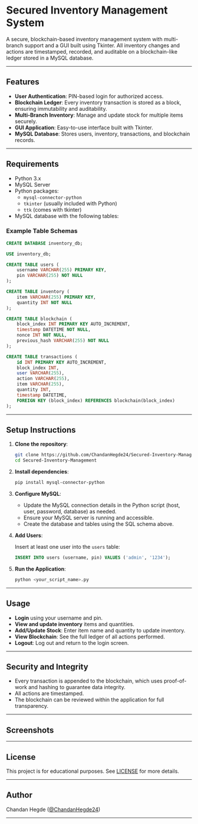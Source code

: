 # Secured Inventory Management System

A secure, blockchain-based inventory management system with multi-branch support and a GUI built using Tkinter. All inventory changes and actions are timestamped, recorded, and auditable on a blockchain-like ledger stored in a MySQL database.

---

## Features

- **User Authentication**: PIN-based login for authorized access.
- **Blockchain Ledger**: Every inventory transaction is stored as a block, ensuring immutability and auditability.
- **Multi-Branch Inventory**: Manage and update stock for multiple items securely.
- **GUI Application**: Easy-to-use interface built with Tkinter.
- **MySQL Database**: Stores users, inventory, transactions, and blockchain records.

---

## Requirements

- Python 3.x
- MySQL Server
- Python packages:
  - `mysql-connector-python`
  - `tkinter` (usually included with Python)
  - `ttk` (comes with tkinter)
- MySQL database with the following tables:

### Example Table Schemas

```sql
CREATE DATABASE inventory_db;

USE inventory_db;

CREATE TABLE users (
    username VARCHAR(255) PRIMARY KEY,
    pin VARCHAR(255) NOT NULL
);

CREATE TABLE inventory (
    item VARCHAR(255) PRIMARY KEY,
    quantity INT NOT NULL
);

CREATE TABLE blockchain (
    block_index INT PRIMARY KEY AUTO_INCREMENT,
    timestamp DATETIME NOT NULL,
    nonce INT NOT NULL,
    previous_hash VARCHAR(255) NOT NULL
);

CREATE TABLE transactions (
    id INT PRIMARY KEY AUTO_INCREMENT,
    block_index INT,
    user VARCHAR(255),
    action VARCHAR(255),
    item VARCHAR(255),
    quantity INT,
    timestamp DATETIME,
    FOREIGN KEY (block_index) REFERENCES blockchain(block_index)
);
```

---

## Setup Instructions

1. **Clone the repository**:

    ```sh
    git clone https://github.com/ChandanHegde24/Secured-Inventory-Management.git
    cd Secured-Inventory-Management
    ```

2. **Install dependencies**:

    ```sh
    pip install mysql-connector-python
    ```

3. **Configure MySQL**:

    - Update the MySQL connection details in the Python script (host, user, password, database) as needed.
    - Ensure your MySQL server is running and accessible.
    - Create the database and tables using the SQL schema above.

4. **Add Users**:

    Insert at least one user into the `users` table:

    ```sql
    INSERT INTO users (username, pin) VALUES ('admin', '1234');
    ```

5. **Run the Application**:

    ```sh
    python <your_script_name>.py
    ```

---

## Usage

- **Login** using your username and pin.
- **View and update inventory** items and quantities.
- **Add/Update Stock**: Enter item name and quantity to update inventory.
- **View Blockchain**: See the full ledger of all actions performed.
- **Logout**: Log out and return to the login screen.

---

## Security and Integrity

- Every transaction is appended to the blockchain, which uses proof-of-work and hashing to guarantee data integrity.
- All actions are timestamped.
- The blockchain can be reviewed within the application for full transparency.

---

## Screenshots


---

## License

This project is for educational purposes. See [LICENSE](LICENSE) for more details.

---

## Author

Chandan Hegde ([@ChandanHegde24](https://github.com/ChandanHegde24))

---
```

